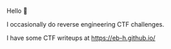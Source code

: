 Hello 👋

I occasionally do reverse engineering CTF challenges.

I have some CTF writeups at https://eb-h.github.io/
